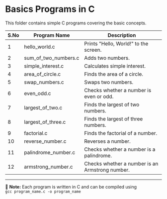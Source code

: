 # Basics Programs in C

This folder contains simple C programs covering the basic concepts.

| S.No | Program Name            | Description |
|------|-------------------------|-------------|
| 1    | hello_world.c           | Prints "Hello, World!" to the screen. |
| 2    | sum_of_two_numbers.c    | Adds two numbers. |
| 3    | simple_interest.c       | Calculates simple interest. |
| 4    | area_of_circle.c        | Finds the area of a circle. |
| 5    | swap_numbers.c          | Swaps two numbers. |
| 6    | even_odd.c              | Checks whether a number is even or odd. |
| 7    | largest_of_two.c        | Finds the largest of two numbers. |
| 8    | largest_of_three.c      | Finds the largest of three numbers. |
| 9    | factorial.c             | Finds the factorial of a number. |
| 10   | reverse_number.c        | Reverses a number. |
| 11   | palindrome_number.c     | Checks whether a number is a palindrome. |
| 12   | armstrong_number.c      | Checks whether a number is an Armstrong number. |

---

📌 **Note:** Each program is written in C and can be compiled using  
`gcc program_name.c -o program_name`
